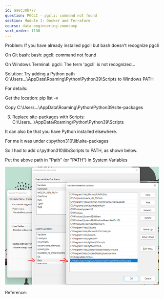 ```yaml
---
id: aa8c30b777
question: PGCLI - pgcli: command not found
section: Module 1: Docker and Terraform
course: data-engineering-zoomcamp
sort_order: 1130
---
```


Problem: If you have already installed pgcli but bash doesn't recognize pgcli

On Git bash: bash: pgcli: command not found

On Windows Terminal: pgcli: The term 'pgcli' is not recognized…

Solution: Try adding a Python path C:\Users\...\AppData\Roaming\Python\Python39\Scripts to Windows PATH

For details:

Get the location: pip list -v

Copy C:\Users\...\AppData\Roaming\Python\Python39\site-packages

3. Replace site-packages with Scripts: C:\Users\...\AppData\Roaming\Python\Python39\Scripts

It can also be that you have Python installed elsewhere.

For me it was under c:\python310\lib\site-packages

So I had to add c:\python310\lib\Scripts to PATH, as shown below.

Put the above path in "Path" (or "PATH") in System Variables

![Image](images/data-engineering-zoomcamp/image_b33cbd22.png)

Reference:

